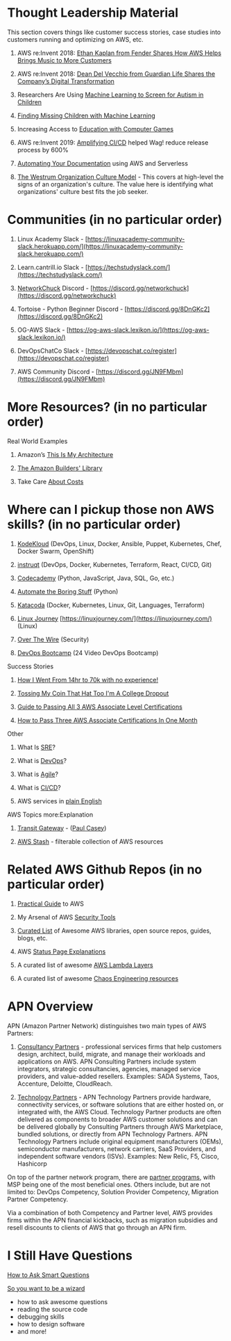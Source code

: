 # Thought Leadership Material

This section covers things like customer success stories, case studies into customers running and optimizing on AWS, etc.

1. AWS re:Invent 2018: [Ethan Kaplan from Fender Shares How AWS Helps Brings Music to More Customers](https://www.youtube.com/watch?v=F61GtueelP4)

2. AWS re:Invent 2018: [Dean Del Vecchio from Guardian Life Shares the Company’s Digital Transformation](https://www.youtube.com/watch?v=4FpL0jZBjfE)

3. Researchers Are Using [Machine Learning to Screen for Autism in Children](https://www.youtube.com/watch?v=YQpTlnWYAqE)

4. [Finding Missing Children with Machine Learning](https://www.youtube.com/watch?v=HSac9lXKu5U)

5. Increasing Access to [Education with Computer Games](https://www.youtube.com/watch?v=X6CAO2otdlE)

6. AWS re:Invent 2019: [Amplifying CI/CD](https://www.youtube.com/watch?v=HfEl9GXZC0s) helped Wag! reduce release process by 600%

7. [Automating Your Documentation](https://www.youtube.com/watch?v=Gma8WAP-XPk) using AWS and Serverless

8. [The Westrum Organization Culture Model](https://cloud.google.com/solutions/devops/devops-culture-westrum-organizational-culture) - This covers at high-level the signs of an organization's culture. The value here is identifying what organizations' culture best fits the job seeker.


# Communities (in no particular order)

1. Linux Academy Slack - [https://linuxacademy-community-slack.herokuapp.com/](https://linuxacademy-community-slack.herokuapp.com/)

2. Learn.cantrill.io Slack - [https://techstudyslack.com/](https://techstudyslack.com/)

3. [NetworkChuck](https://www.linkedin.com/in/chuckkeith/) Discord - [https://discord.gg/networkchuck](https://discord.gg/networkchuck)

4. Tortoise - Python Beginner Discord - [https://discord.gg/8DnGKc2](https://discord.gg/8DnGKc2)

5. OG-AWS Slack - [https://og-aws-slack.lexikon.io/](https://og-aws-slack.lexikon.io/)

6. DevOpsChatCo Slack - [https://devopschat.co/register](https://devopschat.co/register)

7. AWS Community Discord - [https://discord.gg/JN9FMbm](https://discord.gg/JN9FMbm) 


# More Resources? (in no particular order)
Real World Examples

1. Amazon’s [This Is My Architecture](https://aws.amazon.com/this-is-my-architecture/)

2. [The Amazon Builders' Library](https://aws.amazon.com/builders-library/)

3. Take Care [About Costs](https://www.reddit.com/r/aws/comments/g1ve18/i_am_charged_60k_on_aws_without_using_anything/) 


# Where can I pickup those non AWS skills? (in no particular order)

1. [KodeKloud](https://kodekloud.com/p/learning-path) (DevOps, Linux, Docker, Ansible, Puppet, Kubernetes, Chef, Docker Swarm, OpenShift)

2. [instruqt](https://play.instruqt.com/public)  (DevOps, Docker, Kubernetes, Terraform, React, CI/CD, Git)

3. [Codecademy](https://www.codecademy.com/) (Python, JavaScript, Java, SQL, Go, etc.)

4. [Automate the Boring Stuff](https://automatetheboringstuff.com/) (Python)

5. [Katacoda](https://www.katacoda.com/learn) (Docker, Kubernetes, Linux, Git, Languages, Terraform)

6. [Linux Journey](https://linuxjourney.com/) [https://linuxjourney.com/](https://linuxjourney.com/) (Linux)

7. [Over The Wire](https://overthewire.org/wargames/) (Security)

8. [DevOps Bootcamp](https://www.youtube.com/playlist?list=PLleOCN2eBn8IhLAckXL0BWomad5lrhB8j) (24 Video DevOps Bootcamp)

Success Stories

1. [How I Went From 14hr to 70k with no experience!](https://www.reddit.com/r/ITCareerQuestions/comments/bhfegj/how_i_went_from_14hr_to_70k_with_no_experience/)

2. [Tossing My Coin That Hat Too I'm A College Dropout](https://www.reddit.com/r/ITCareerQuestions/comments/gc9a1v/tossing_my_coin_that_hat_too_im_a_college_dropout/)

3. [Guide to Passing All 3 AWS Associate Level Certifications](https://medium.com/@annamcabee/guide-to-passing-all-3-aws-associate-level-certifications-73516bcef6e1)

4. [How to Pass Three AWS Associate Certifications In One Month](https://www.contino.io/insights/how-to-pass-three-aws-associate-certifications-in-one-month)

Other

1. What Is [SRE](https://landing.google.com/sre/sre-book/chapters/introduction/)?

2. What is [DevOps](https://resources.collab.net/devops-101/what-is-devops)?

3. What is [Agile](https://www.cprime.com/resources/what-is-agile-what-is-scrum/)?

4. What is [CI/CD](https://www.redhat.com/en/topics/devops/what-is-ci-cd)?

5. AWS services in [plain English](https://expeditedsecurity.com/aws-in-plain-english/)

AWS Topics more:Explanation

1. [Transit Gateway](https://medium.com/@heycasey/creating-a-transit-gateway-6e3df814a07a) - ([Paul Casey](https://www.linkedin.com/in/heycasey/))

2. [AWS Stash](https://awsstash.com/) - filterable collection of AWS resources

# Related AWS Github Repos (in no particular order)

1. [Practical Guide](https://github.com/open-guides/og-aws) to AWS

2. My Arsenal of AWS [Security Tools](https://github.com/toniblyx/my-arsenal-of-aws-security-tools)

3. [Curated List](https://github.com/donnemartin/awesome-aws) of Awesome AWS libraries, open source repos, guides, blogs, etc.

4. AWS [Status Page Explanations](https://github.com/neilthecellist/Statuspage2English)

5. A curated list of awesome [AWS Lambda Layers](https://github.com/mthenw/awesome-layers)

6. A curated list of awesome [Chaos Engineering resources](https://github.com/dastergon/awesome-chaos-engineering)


# APN Overview
APN (Amazon Partner Network) distinguishes two main types of AWS Partners:
1. [Consultancy Partners](https://aws.amazon.com/partners/consulting/) - professional services firms that help customers design, architect, build, migrate, and manage their workloads and applications on AWS. APN Consulting Partners include system integrators, strategic consultancies, agencies, managed service providers, and value-added resellers. Examples: SADA Systems, Taos, Accenture, Deloitte, CloudReach.

2. [Technology Partners](https://aws.amazon.com/partners/technology/) - APN Technology Partners provide hardware, connectivity services, or software solutions that are either hosted on, or integrated with, the AWS Cloud. Technology Partner products are often delivered as components to broader AWS customer solutions and can be delivered globally by Consulting Partners through AWS Marketplace, bundled solutions, or directly from APN Technology Partners. APN Technology Partners include original equipment manufacturers (OEMs), semiconductor manufacturers, network carriers, SaaS Providers, and independent software vendors (ISVs). Examples: New Relic, F5, Cisco, Hashicorp

On top of the partner network program, there are [partner programs](https://aws.amazon.com/partners/programs/), with MSP being one of the most beneficial ones. Others include, but are not limited to: DevOps Competency, Solution Provider Competency, Migration Partner Competency.

Via a combination of both Competency and Partner level, AWS provides firms within the APN financial kickbacks, such as migration subsidies and resell discounts to clients of AWS that go through an APN firm.

# I Still Have Questions

[How to Ask Smart Questions](http://www.catb.org/esr/faqs/smart-questions.html)

[So you want to be a wizard](https://jvns.ca/blog/2017/12/01/new-zine--so-you-want-to-be-a-wizard/)

- how to ask awesome questions
- reading the source code
- debugging skills
- how to design software
- and more!
